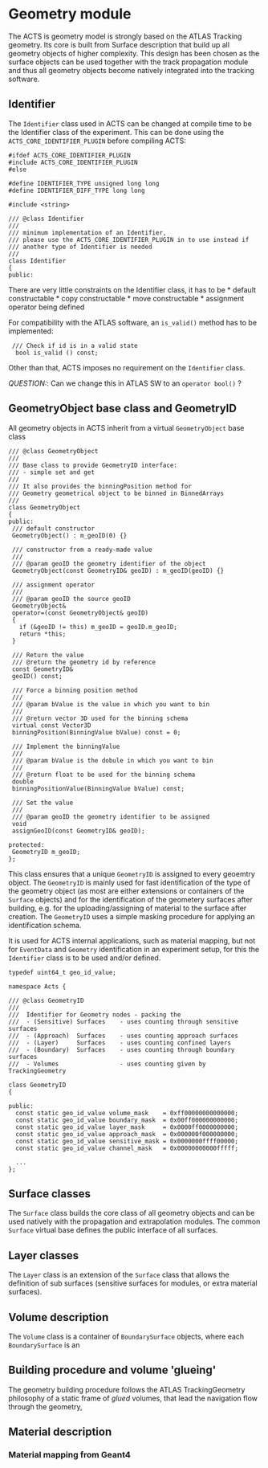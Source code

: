 # Geometry module

The ACTS is geometry model is strongly based on the ATLAS Tracking geometry. Its core is built from Surface description that build up all geometry objects of higher complexity. This design has been chosen as the surface objects can be used together with the track propagation module and thus all geometry objects become natively integrated into the tracking software.

## Identifier

The `Identifier` class used in ACTS can be changed at compile time to be the Identifier class of the experiment. This can be done using the `ACTS_CORE_IDENTIFIER_PLUGIN` before compiling ACTS:


    #ifdef ACTS_CORE_IDENTIFIER_PLUGIN
    #include ACTS_CORE_IDENTIFIER_PLUGIN
    #else
    
    #define IDENTIFIER_TYPE unsigned long long
    #define IDENTIFIER_DIFF_TYPE long long
    
    #include <string>
    
    /// @class Identifier
    ///
    /// minimum implementation of an Identifier,
    /// please use the ACTS_CORE_IDENTIFIER_PLUGIN in to use instead if
    /// another type of Identifier is needed
    ///
    class Identifier
    {
    public:

There are very little constraints on the Identifier class, it has to be 
    * default constructable
    * copy constructable
    * move constructable 
    * assignment operator being defined
    

For compatibility with the ATLAS software, 
an `is_valid()` method has to be implemented:

     /// Check if id is in a valid state
      bool is_valid () const;

Other than that, ACTS imposes no requirement on the  `Identifier` class.

*QUESTION:*: Can we change this in ATLAS SW to an `operator bool()` ?


## GeometryObject base class and GeometryID

All geometry objects in ACTS inherit from a virtual `GeometryObject` base class

    /// @class GeometryObject
    ///
    /// Base class to provide GeometryID interface:
    /// - simple set and get
    ///
    /// It also provides the binningPosition method for
    /// Geometry geometrical object to be binned in BinnedArrays
    ///
    class GeometryObject
    {
    public:
     /// default constructor
     GeometryObject() : m_geoID(0) {}
    
     /// constructor from a ready-made value
     ///
     /// @param geoID the geometry identifier of the object
     GeometryObject(const GeometryID& geoID) : m_geoID(geoID) {}
    
     /// assignment operator
     ///
     /// @param geoID the source geoID
     GeometryObject&
     operator=(const GeometryObject& geoID)
     {
       if (&geoID != this) m_geoID = geoID.m_geoID;
       return *this;
     }
    
     /// Return the value
     /// @return the geometry id by reference
     const GeometryID&
     geoID() const;
    
     /// Force a binning position method
     ///
     /// @param bValue is the value in which you want to bin
     ///
     /// @return vector 3D used for the binning schema
     virtual const Vector3D
     binningPosition(BinningValue bValue) const = 0;
    
     /// Implement the binningValue
     ///
     /// @param bValue is the dobule in which you want to bin
     ///
     /// @return float to be used for the binning schema
     double
     binningPositionValue(BinningValue bValue) const;
    
     /// Set the value
     ///
     /// @param geoID the geometry identifier to be assigned
     void
     assignGeoID(const GeometryID& geoID);
    
    protected:
     GeometryID m_geoID;
    };

This class ensures that a unique `GeometryID` is assigned to every geoemtry object. The `GeometryID` is mainly used for fast identification of the type of the geometry object (as most are either extensions or containers of the `Surface` objects) and for
the identification of the geometery surfaces after building, e.g. for the uploading/assigning of material to the surface after creation. The `GeometryID` uses a simple masking procedure for applying an identification schema.

It is used for ACTS internal applications, such as material mapping, but not for `EventData` and `Geometry` identification in an experiment setup, for this the `Identifier` class is to be used and/or defined.

    typedef uint64_t geo_id_value;
    
    namespace Acts {
    
    /// @class GeometryID
    ///
    ///  Identifier for Geometry nodes - packing the
    ///  - (Sensitive) Surfaces    - uses counting through sensitive surfaces
    ///  - (Approach)  Surfaces    - uses counting approach surfaces
    ///  - (Layer)     Surfaces    - uses counting confined layers
    ///  - (Boundary)  Surfaces    - uses counting through boundary surfaces
    ///  - Volumes                 - uses counting given by TrackingGeometry

    class GeometryID
    {
    
    public:
      const static geo_id_value volume_mask    = 0xff00000000000000;
      const static geo_id_value boundary_mask  = 0x00ff000000000000;
      const static geo_id_value layer_mask     = 0x0000ff0000000000;
      const static geo_id_value approach_mask  = 0x000000f000000000;
      const static geo_id_value sensitive_mask = 0x0000000ffff00000;
      const static geo_id_value channel_mask   = 0x00000000000fffff;
    
      ...
    };
        

## Surface classes

The `Surface` class builds the core class of all geometry objects and can be used natively with the propagation and extrapolation modules. The common `Surface` virtual base defines the public interface of all surfaces. 

## Layer classes

The `Layer` class is an extension of the `Surface` class that allows the definition of sub surfaces (sensitive surfaces for modules, or extra material surfaces).

## Volume description

The `Volume` class is a container of `BoundarySurface` objects, where each `BoundarySurface` is an 

## Building procedure and volume 'glueing'

The geometry building procedure follows the ATLAS TrackingGeometry philosophy of a static frame of *glued* volumes,
that lead the navigation flow through the geometry, 


## Material description

### Material mapping from Geant4

